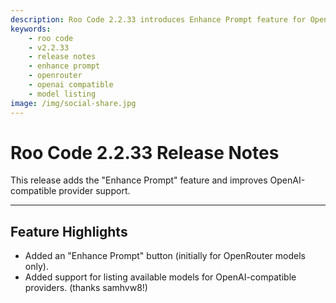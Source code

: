 ```yaml
---
description: Roo Code 2.2.33 introduces Enhance Prompt feature for OpenRouter models and adds model listing for OpenAI-compatible providers.
keywords:
    - roo code
    - v2.2.33
    - release notes
    - enhance prompt
    - openrouter
    - openai compatible
    - model listing
image: /img/social-share.jpg
---
```


# Roo Code 2.2.33 Release Notes

This release adds the "Enhance Prompt" feature and improves OpenAI-compatible provider support.

---

## Feature Highlights

- Added an "Enhance Prompt" button (initially for OpenRouter models only).
- Added support for listing available models for OpenAI-compatible providers. (thanks samhvw8!)
